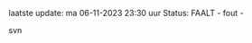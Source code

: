 laatste update: 
ma 06-11-2023 23:30   uur 
Status: FAALT - fout - 
<div class="service R">svn</div>